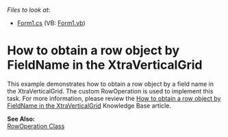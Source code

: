<!-- default file list -->
*Files to look at*:

* [Form1.cs](./CS/Form1.cs) (VB: [Form1.vb](./VB/Form1.vb))
<!-- default file list end -->
# How to obtain a row object by FieldName in the XtraVerticalGrid


<p>This example demonstrates how to obtain a row object by a field name in the XtraVerticalGrid. The custom RowOperation is used to implement this task. For more information, please review the <a href="https://www.devexpress.com/Support/Center/p/A1438">How to obtain a row object by FieldName in the XtraVerticalGrid</a> Knowledge Base article.</p><p><strong>See Also:</strong><br />
<a href="http://documentation.devexpress.com/#WindowsForms/clsDevExpressXtraVerticalGridRowsRowOperationtopic">RowOperation Class</a></p>

<br/>


